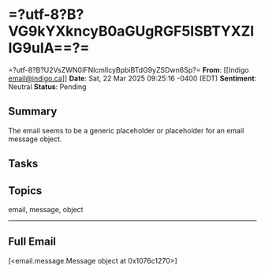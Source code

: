 # =?utf-8?B?VG9kYXkncyB0aGUgRGF5ISBTYXZlIG9uIA==?=
 =?utf-8?B?U2VsZWN0IFNlcmllcyBpbiBTdG9yZSDwn6Sp?=
**From**: [[Indigo <email@indigo.ca>]]
**Date**: Sat, 22 Mar 2025 09:25:16 -0400 (EDT)
**Sentiment**: Neutral
**Status**: Pending

## Summary
The email seems to be a generic placeholder or placeholder for an email message object.

## Tasks

## Topics
email, message, object

---

## Full Email
[<email.message.Message object at 0x1076c1270>]